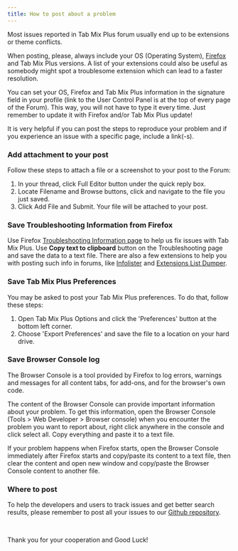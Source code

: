 ```yaml
---
title: How to post about a problem
---
```


Most issues reported in Tab Mix Plus forum usually end up to be extensions or theme conflicts.

When posting, please, always include your OS (Operating System),
[Firefox](https://support.mozilla.org/en-US/products/firefox) and Tab Mix Plus versions. A list of
your extensions could also be useful as somebody might spot a troublesome extension which can lead
to a faster resolution.

You can set your OS, Firefox and Tab Mix Plus information in the
signature field in your profile (link to the User Control Panel is at the top of every page of the
Forum). This way, you will not have to type it every time. Just remember to update it with Firefox
and/or Tab Mix Plus update!

It is very helpful if you can post the steps to reproduce your
problem and if you experience an issue with a specific page, include a link(-s).

### Add attachment to your post

Follow these steps to attach a file or a screenshot to your post to the Forum:

<ol class="list-decimal pl-8">
  <li>In your thread, click Full Editor button under the quick reply box.</li>
  <li>Locate Filename and Browse buttons, click and navigate to the file you just saved.</li>
  <li>Click Add File and Submit. Your file will be attached to your post.</li>
</ol>

### Save Troubleshooting Information from Firefox

Use Firefox
[Troubleshooting Information page](https://support.mozilla.org/en-US/kb/use-troubleshooting-information-page-fix-firefox?esab=a&s=about%3Asupport&r=0&as=s#w_accessing-the-troubleshooting-information-page)
to help us fix issues with Tab Mix Plus. Use <b>Copy text to clipboard</b> button on the
Troubleshooting page and save the data to a text file. There are also a few extensions to help you
with posting such info in forums, like
[Infolister](https://addons.mozilla.org/en-US/firefox/addon/infolister/?src=search) and
[Extensions List Dumper](https://addons.mozilla.org/en-US/firefox/addon/extension-list-dumper/?src=search).

### Save Tab Mix Plus Preferences

You may be asked to post your Tab Mix Plus preferences. To do that, follow these steps:

<ol class="list-decimal pl-8">
<li>
  Open Tab Mix Plus Options and click the 'Preferences' button at the bottom left corner.
</li>
<li>Choose 'Export Preferences' and save the file to a location on your hard drive.</li>
</ol>

### Save Browser Console log

The Browser Console is a tool provided by Firefox to log errors, warnings and messages for all
content tabs, for add-ons, and for the browser's own code.

The content of the Browser Console can provide important information about your problem. To get this
information, open the Browser Console (Tools &gt; Web Developer &gt; Browser console) when you
encounter the problem you want to report about, right click anywhere in the console and click select
all. Copy everything and paste it to a text file.

If your problem happens when Firefox starts, open the Browser Console immediately after Firefox
starts and copy/paste its content to a text file, then clear the content and open new window and
copy/paste the Browser Console content to another file.

### Where to post

To help the developers and users to track issues and get better search results, please remember to
post all your issues to our [Github repository](https://github.com/onemen/TabMixPlus/issues).

<br />

Thank you for your cooperation and Good Luck!
